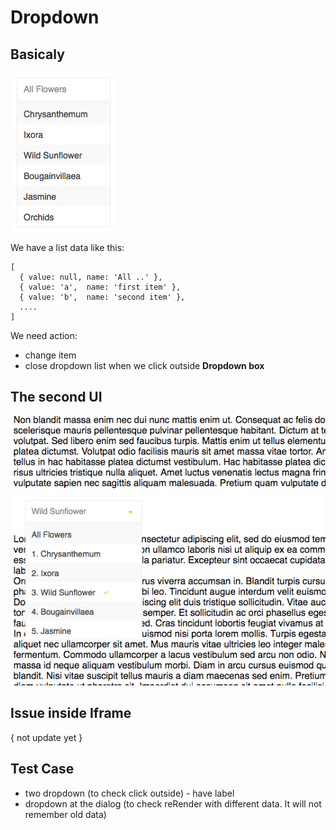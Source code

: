 # Dropdown

## Basicaly

![basic](https://raw.githubusercontent.com/uixcrazy/hhd-storybook/master/src/docs/images/dropdown01.png)

We have a list data like this:

```
[
  { value: null, name: 'All ..' },
  { value: 'a',  name: 'first item' },
  { value: 'b',  name: 'second item' },
  ....
]
```

We need action:
  - change item
  - close dropdown list when we click outside **Dropdown box**


## The second UI

![basic](https://raw.githubusercontent.com/uixcrazy/hhd-storybook/master/src/docs/images/dropdown02.png)

## Issue inside Iframe
  { not update yet }
## Test Case
  - two dropdown (to check click outside) - have label
  - dropdown at the dialog (to check reRender with different data. It will not remember old data)


